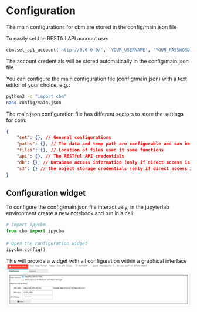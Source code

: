 # Configuration

The main configurations for cbm are stored in the config/main.json file

To easily set the RESTful API account use:
```python
cbm.set_api_account('http://0.0.0.0/', 'YOUR_USERNAME', 'YOUR_PASSWORD')
```
The account credentials will be stored automatically in the config/main.json file

You can configure the main configuration file (config/main.json) with a text editor of your choice. e.g.:
```bash
python3 -c "import cbm"
nano config/main.json
```

The main json configuration file has different sectors to store the settings for cbm:
```json
{
    "set": {}, // General configurations
    "paths": {}, // The data and temp path are configurable and can be changed globally
    "files": {}, // Location of files used it some functions
    "api": {}, // The RESTful API credentials
    "db": {}, // Database access information (only if direct access is available)
    "s3": {} // the object storage credentials (only if direct access is available)
}
```

## Configuration widget
To configure the config/main.json file interactively, in the jupyterlab environment create a new notebook and run in a cell:

```python
# Import ipycbm
from cbm import ipycbm

# Open the configuration widget
ipycbm.config() 
```

This will provide a widget with all configuration within a graphical interface
![](https://raw.githubusercontent.com/konanast/cbm_media/main/ipycbm_config_01.png)


